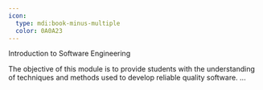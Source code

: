 ```yaml
---
icon:
  type: mdi:book-minus-multiple
  color: 0A0A23
---
```

Introduction to Software Engineering

The objective of this module is to provide students with the understanding of techniques and methods used to develop reliable quality software. ... 

